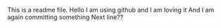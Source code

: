 This is a readme file.
Hello I am using github and I am loving it
And I am again committing something
Next line??
